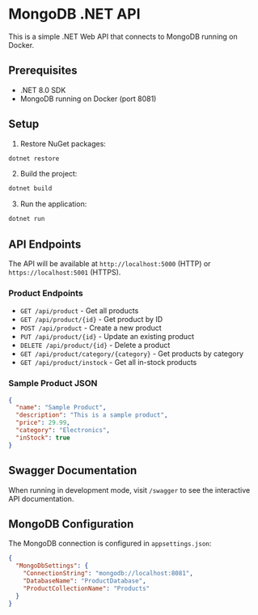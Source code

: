 # MongoDB .NET API

This is a simple .NET Web API that connects to MongoDB running on Docker.

## Prerequisites

- .NET 8.0 SDK
- MongoDB running on Docker (port 8081)

## Setup

1. Restore NuGet packages:
```bash
dotnet restore
```

2. Build the project:
```bash
dotnet build
```

3. Run the application:
```bash
dotnet run
```

## API Endpoints

The API will be available at `http://localhost:5000` (HTTP) or `https://localhost:5001` (HTTPS).

### Product Endpoints

- `GET /api/product` - Get all products
- `GET /api/product/{id}` - Get product by ID
- `POST /api/product` - Create a new product
- `PUT /api/product/{id}` - Update an existing product
- `DELETE /api/product/{id}` - Delete a product
- `GET /api/product/category/{category}` - Get products by category
- `GET /api/product/instock` - Get all in-stock products

### Sample Product JSON

```json
{
  "name": "Sample Product",
  "description": "This is a sample product",
  "price": 29.99,
  "category": "Electronics",
  "inStock": true
}
```

## Swagger Documentation

When running in development mode, visit `/swagger` to see the interactive API documentation.

## MongoDB Configuration

The MongoDB connection is configured in `appsettings.json`:

```json
{
  "MongoDbSettings": {
    "ConnectionString": "mongodb://localhost:8081",
    "DatabaseName": "ProductDatabase",
    "ProductCollectionName": "Products"
  }
}
```

